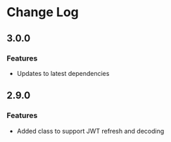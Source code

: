 # Change Log

## 3.0.0
### Features
* Updates to latest dependencies

## 2.9.0
### Features
* Added class to support JWT refresh and decoding